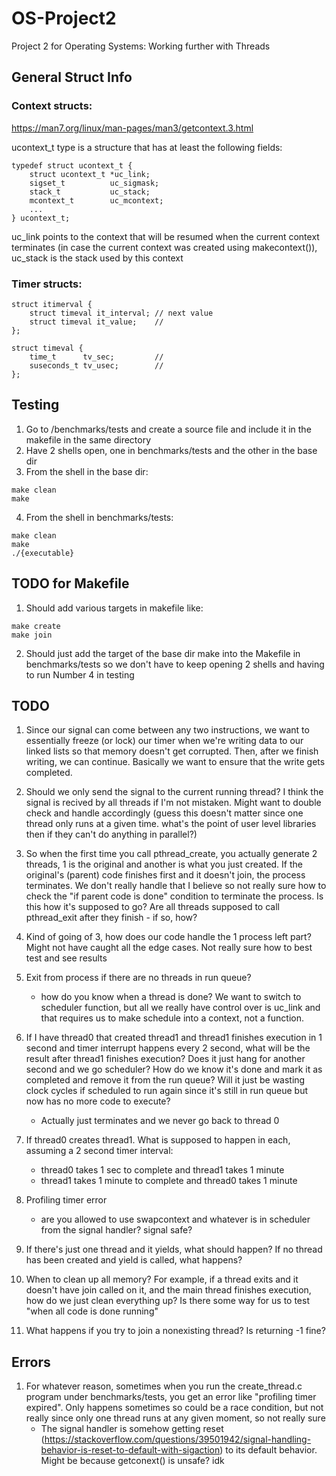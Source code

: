 # OS-Project2
Project 2 for Operating Systems: Working further with Threads

## General Struct Info
### Context structs:
https://man7.org/linux/man-pages/man3/getcontext.3.html

ucontext_t type is a structure that has at least the following fields:

```
typedef struct ucontext_t {
    struct ucontext_t *uc_link;
    sigset_t          uc_sigmask;
    stack_t           uc_stack;
    mcontext_t        uc_mcontext;
    ...
} ucontext_t;
```

uc_link points to the context that will be resumed when the current context terminates (in case the current context was created using makecontext()), uc_stack is the stack used by this context

### Timer structs:
```
struct itimerval {
    struct timeval it_interval; // next value
    struct timeval it_value;    //
};
```
```
struct timeval {
    time_t      tv_sec;         //
    suseconds_t tv_usec;        //
};
```

## Testing
1. Go to /benchmarks/tests and create a source file and include it in the makefile in the same directory
2. Have 2 shells open, one in benchmarks/tests and the other in the base dir
3. From the shell in the base dir:
```
make clean
make
```
4. From the shell in benchmarks/tests:
```
make clean
make
./{executable}
```

## TODO for Makefile

1. Should add various targets in makefile like:
```
make create
make join
```

2. Should just add the target of the base dir make into the Makefile in benchmarks/tests so we don't have to keep opening 2 shells and having to run Number 4 in testing


## TODO

1. Since our signal can come between any two instructions, we want to essentially freeze (or lock) our timer when we're writing data to our linked lists so that memory doesn't get corrupted. Then, after we finish writing, we can continue. Basically we want to ensure that the write gets completed.

2. Should we only send the signal to the current running thread? I think the signal is recived by all threads if I'm not mistaken. Might want to double check and handle accordingly (guess this doesn't matter since one thread only runs at a given time. what's the point of user level libraries then if they can't do anything in parallel?)

3. So when the first time you call pthread_create, you actually generate 2 threads, 1 is the original and another is what you just created. If the original's (parent) code finishes first and it doesn't join, the process terminates. We don't really handle that I believe so not really sure how to check the "if parent code is done" condition to terminate the process. Is this how it's supposed to go? Are all threads supposed to call pthread_exit after they finish - if so, how?

4. Kind of going of 3, how does our code handle the 1 process left part? Might not have caught all the edge cases. Not really sure how to best test and see results

5. Exit from process if there are no threads in run queue?
    - how do you know when a thread is done? We want to switch to scheduler function, but all we really have control over is uc_link and that requires us to make schedule into a context, not a function.

6. If I have thread0 that created thread1 and thread1 finishes execution in 1 second and timer interrupt happens every 2 second, what will be the result after thread1 finishes execution? Does it just hang for another second and we go scheduler? How do we know it's done and mark it as completed and remove it from the run queue? Will it just be wasting clock cycles if scheduled to run again since it's still in run queue but now has no more code to execute?
    - Actually just terminates and we never go back to thread 0

7. If thread0 creates thread1. What is supposed to happen in each, assuming a 2 second timer interval:
    - thread0 takes 1 sec to complete and thread1 takes 1 minute
    - thread1 takes 1 minute to complete and thread0 takes 1 minute

8. Profiling timer error
    - are you allowed to use swapcontext and whatever is in scheduler from the signal handler? signal safe?

9. If there's just one thread and it yields, what should happen? If no thread has been created and yield is called, what happens?

10. When to clean up all memory? For example, if a thread exits and it doesn't have join called on it, and the main thread finishes execution, how do we just clean everything up? Is there some way for us to test "when all code is done running"

11. What happens if you try to join a nonexisting thread? Is returning -1 fine?


## Errors

1. For whatever reason, sometimes when you run the create_thread.c program under benchmarks/tests, you get an error like "profiling timer expired". Only happens sometimes so could be a race condition, but not really since only one thread runs at any given moment, so not really sure
    - The signal handler is somehow getting reset (https://stackoverflow.com/questions/39501942/signal-handling-behavior-is-reset-to-default-with-sigaction) to its default behavior. Might be because getconext() is unsafe? idk


